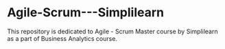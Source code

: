 # Agile-Scrum---Simplilearn
This repository is dedicated to Agile - Scrum Master course by Simplilearn as a part of Business Analytics course.
